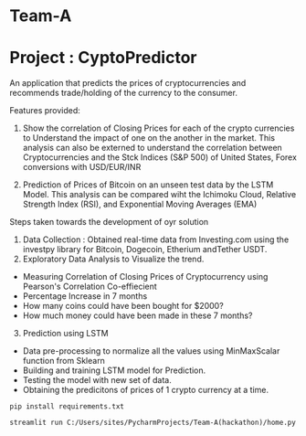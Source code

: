 # Team-A

# Project : CyptoPredictor
An application that predicts the prices of cryptocurrencies and recommends trade/holding of the currency to  the consumer.

Features provided:
1) Show the correlation of Closing Prices for each of the crypto currencies 
to Understand the impact of one on the another in the market.
This analysis can also be externed to understand the correlation between Cryptocurrencies and the Stck Indices (S&P 500) of United States, Forex conversions with USD/EUR/INR

2) Prediction of Prices of Bitcoin on an unseen test data by the LSTM Model.
This analysis can be compared wiht the Ichimoku Cloud, Relative Strength Index (RSI), and Exponential Moving Averages (EMA) 

Steps taken towards the development of oyr solution

1. Data Collection : Obtained real-time data from Investing.com using the investpy library for Bitcoin, Dogecoin, Etherium andTether USDT.
2. Exploratory Data Analysis to Visualize the trend.
- Measuring Correlation of Closing Prices of Cryptocurrency using Pearson's Correlation Co-effiecient
- Percentage Increase in 7 months
- How many coins could have been bought for $2000?
- How much money could have been made in these 7 months?
3. Prediction using LSTM
- Data pre-processing to normalize all the values using MinMaxScalar function from Sklearn
- Building and training LSTM model for Prediction.
- Testing the model with new set of data. 
- Obtaining the predicitons of prices of 1 crypto currency at a time.

```
pip install requirements.txt
```
```
streamlit run C:/Users/sites/PycharmProjects/Team-A(hackathon)/home.py
```
